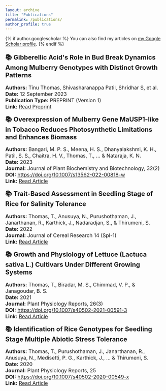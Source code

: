 ```yaml
---
layout: archive
title: "Publications"
permalink: /publications/
author_profile: true
---
```


{% if author.googlescholar %}
  You can also find my articles on <u><a href="{{ author.googlescholar }}">my Google Scholar profile</a></u>.
{% endif %}

<div class="publications">
  <h2 class="publication-title">📚 Gibberellic Acid's Role in Bud Break Dynamics Among Mulberry Genotypes with Distinct Growth Patterns</h2>
  <p class="publication-details">
    <strong>Authors:</strong> Tinu Thomas, Shivasharanappa Patil, Shridhar S, et al.<br>
    <strong>Date:</strong> 12 September 2023<br>
    <strong>Publication Type:</strong> PREPRINT (Version 1)<br>
    <strong>Link:</strong> <a href="https://doi.org/10.21203/rs.3.rs-3307003/v1">Read Preprint</a>
  </p>

  <h2 class="publication-title">📚 Overexpression of Mulberry Gene MaUSP1-like in Tobacco Reduces Photosynthetic Limitations and Enhances Biomass</h2>
  <p class="publication-details">
    <strong>Authors:</strong> Bangari, M. P. S., Meena, H. S., Dhanyalakshmi, K. H., Patil, S. S., Chaitra, H. V., Thomas, T., ... & Nataraja, K. N.<br>
    <strong>Date:</strong> 2023<br>
    <strong>Journal:</strong> Journal of Plant Biochemistry and Biotechnology, 32(2)<br>
    <strong>DOI:</strong> <a href="https://doi.org/10.1007/s13562-022-00818-w">https://doi.org/10.1007/s13562-022-00818-w</a><br>
    <strong>Link:</strong> <a href="https://link.springer.com/article/10.1007/s13562-022-00818-w#citeas">Read Article</a>
  </p>

  <h2 class="publication-title">📚 Trait-Based Assessment in Seedling Stage of Rice for Salinity Tolerance</h2>
  <p class="publication-details">
    <strong>Authors:</strong> Thomas, T., Anusuya, N., Purushothaman, J., Janarthanan, R., Karthick, J., Nadaradjan, S., & Thirumeni, S.<br>
    <strong>Date:</strong> 2022<br>
    <strong>Journal:</strong> Journal of Cereal Research 14 (Spl-1)<br>
    <strong>Link:</strong> <a href="https://www.researchgate.net/profile/Subbarayan-Nadaradjan/publication/362825170_Trait_based_assessment_in_seedling_stage_of_rice_for_salinity_tolerance/links/6409a9840cf1030a56871ca1/Trait-based-assessment-in-seedling-stage-of-rice-for-salinity-tolerance.pdf?_sg%5B0%5D=started_experiment_milestone&origin=journalDetail&_rtd=e30%3D">Read Article</a>
  </p>

  <h2 class="publication-title">📚 Growth and Physiology of Lettuce (Lactuca sativa L.) Cultivars Under Different Growing Systems</h2>
  <p class="publication-details">
    <strong>Authors:</strong> Thomas, T., Biradar, M. S., Chimmad, V. P., & Janagoudar, B. S.<br>
    <strong>Date:</strong> 2021<br>
    <strong>Journal:</strong> Plant Physiology Reports, 26(3)<br>
    <strong>DOI:</strong> <a href="https://doi.org/10.1007/s40502-2021-00591-3">https://doi.org/10.1007/s40502-2021-00591-3</a><br>
    <strong>Link:</strong> <a href="https://link.springer.com/article/10.1007/s40502-2021-00591-3">Read Article</a>
  </p>

  <h2 class="publication-title">📚 Identification of Rice Genotypes for Seedling Stage Multiple Abiotic Stress Tolerance</h2>
  <p class="publication-details">
    <strong>Authors:</strong> Thomas, T., Purushothaman, J., Janarthanan, R., Anusuya, N., Medisetti, P. G., Karthick, J., ... & Thirumeni, S.<br>
    <strong>Date:</strong> 2020<br>
    <strong>Journal:</strong> Plant Physiology Reports, 25<br>
    <strong>DOI:</strong> <a href="https://doi.org/10.1007/s40502-2020-00549-x">https://doi.org/10.1007/s40502-2020-00549-x</a><br>
    <strong>Link:</strong> <a href="https://link.springer.com/article/10.1007/s40502-2020-00549-x">Read Article</a>
  </p>
</div>

<style>
  .publications {
    font-size: 16px;
    margin-top: 20px;
  }

  .publication-title {
    font-size: 20px;
    margin-top: 10px;
  }

  .publication-details {
    font-size: 16px;
    margin-top: 10px;
  }
</style>

